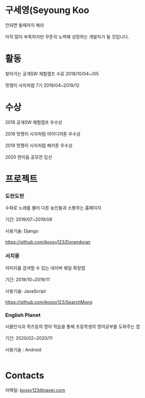 # 구세영(Seyoung Koo
안되면 될때까지 해라 <br/>	
아직 많이 부족하지만 꾸준히 노력해 성장하는 개발자가 될 것입니다.	



# 활동 	
찾아가는 공개SW 체험캠프 수료 2018/10/04~/05 <br/>	
멋쟁이 사자처럼 7기 2019/04~2019/12 <br/>	


# 수상	
2018 공개SW 체험캠프 우수상 <br/>	
2019 멋쟁이 사자처럼 아이디어톤 우수상<br/>	
2019 멋쟁이 사자처럼 해커톤 우수상<br/>	
2020 한이음 공모전 입선<br/>	


# 프로젝트	

### 도란도란<br/>	
수화로 노래를 불러 다른 농인들과 소통하는 홈페이지<br/>	
기간: 2019/07~2019/08<br/>	
사용기술: Django<br/>	
https://github.com/koosy123/Dorandoran<br/>	


### 서치몽<br/>	
이미지를 검색할 수 있는 네이버 웨일 확장앱<br/>	
기간: 2019/10~2019/11<br/>	
사용기술: JavaScript<br/>	
https://github.com/koosy123/SearchMong<br/>	

### English Planet<br/>	
사물인식과 퀴즈등의 영어 학습을 통해 초등학생의 영어공부를 도와주는 앱<br/>	
기간: 2020/02~2020/11<br/>	
사용기술 : Android<br/><br/>	



# Contacts	
이메일: koosy123@naver.com
